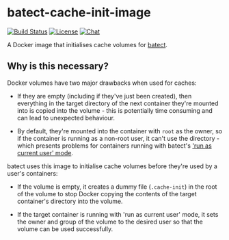 # batect-cache-init-image

[![Build Status](https://img.shields.io/github/workflow/status/batect/batect-cache-init-image/Pipeline/master)](https://github.com/batect/batect-cache-init-image/actions?query=workflow%3APipeline+branch%3Amaster)
[![License](https://img.shields.io/github/license/batect/batect-cache-init-image.svg)](https://opensource.org/licenses/Apache-2.0)
[![Chat](https://img.shields.io/badge/chat-on%20spectrum-brightgreen.svg)](https://spectrum.chat/batect)

A Docker image that initialises cache volumes for [batect](https://batect.dev).

## Why is this necessary?

Docker volumes have two major drawbacks when used for caches:

* If they are empty (including if they've just been created), then everything in the target directory of the next container they're mounted into is copied into the volume - this is potentially time consuming and can lead to unexpected behaviour.

* By default, they're mounted into the container with `root` as the owner, so if the container is running as a non-root user, it can't use the directory - which presents problems for containers running with batect's ['run as current user' mode](https://batect.dev/tips/BuildArtifactsOwnedByRoot.html).

batect uses this image to initialise cache volumes before they're used by a user's containers:

* If the volume is empty, it creates a dummy file (`.cache-init`) in the root of the volume to stop Docker copying the contents of the target container's directory into the volume.

* If the target container is running with 'run as current user' mode, it sets the owner and group of the volume to the desired user so that the volume can be used successfully.
